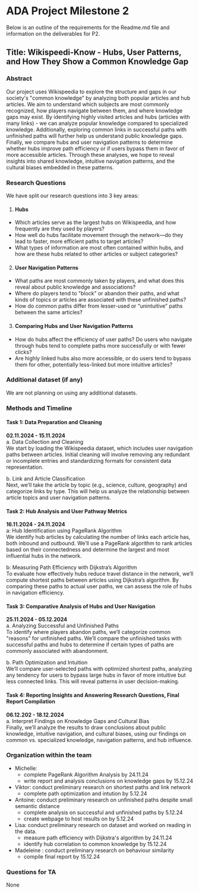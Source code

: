 # ADA Project Milestone 2
Below is an outline of the requirements for the Readme.md file and information on the deliverables for P2.

## Title: Wikispeedi-Know - Hubs, User Patterns, and How They Show a Common Knowledge Gap

### Abstract 
Our project uses Wikispeedia to explore the structure and gaps in our society's "common knowledge" by analyzing both popular articles and hub articles. We aim to understand which subjects are most commonly recognized, how players navigate between them, and where knowledge gaps may exist. By identifying highly visited articles and hubs (articles with many links) - we can analyze popular knowledge compared to specialized knowledge. Additionally, exploring common links in successful paths with unfinished paths will further help us understand public knowledge gaps. Finally, we compare hubs and user navigation patterns to determine whether hubs improve path efficiency or if users bypass them in favor of more accessible articles. Through these analyses, we hope to reveal insights into shared knowledge, intuitive navigation patterns, and the cultural biases embedded in these patterns.

### Research Questions <br>
We have split our research questions into 3 key areas: <br>
1. #### Hubs <br>
* Which articles serve as the largest hubs on Wikispeedia, and how frequently are they used by players? <br>
* How well do hubs facilitate movement through the network—do they lead to faster, more efficient paths to target articles? <br> 
* What types of information are most often contained within hubs, and how are these hubs related to other articles or subject categories? <br> 

2. #### User Navigation Patterns <br>
* What paths are most commonly taken by players, and what does this reveal about public knowledge and associations? <br>
* Where do players tend to "block" or abandon their paths, and what kinds of topics or articles are associated with these unfinished paths? <br>
* How do common paths differ from lesser-used or “unintuitive” paths between the same articles? <br>

3. #### Comparing Hubs and User Navigation Patterns
* How do hubs affect the efficiency of user paths? Do users who navigate through hubs tend to complete paths more successfully or with fewer clicks? <br>
* Are highly linked hubs also more accessible, or do users tend to bypass them for other, potentially less-linked but more intuitive articles? <br> 
### Additional dataset (if any)
We are not planning on using any additional datasets. 

### Methods and Timeline
#### Task 1: Data Preparation and Cleaning 
**02.11.2024 - 15.11.2024** <br>
  a. Data Collection and Cleaning <br>
  We start by loading the Wikispeedia dataset, which includes user navigation paths between articles. Initial cleaning will involve removing any redundant or incomplete entries and standardizing formats for consistent data representation.

  b. Link and Article Classification <br>
  Next, we’ll take the article by topic (e.g., science, culture, geography) and categorize links by type. This will help us analyze the relationship between article topics and user navigation patterns.

#### Task 2: Hub Analysis and User Pathway Metrics
**16.11.2024 - 24.11.2024** <br>
  a: Hub Identification using PageRank Algorithm <br>
  We identify hub articles by calculating the number of links each article has, both inbound and outbound. We’ll use a PageRank algorithm to rank articles based on their connectedness and determine the largest and most influential hubs in the network.

  b: Measuring Path Efficiency with Dijkstra’s Algorithm <br>
  To evaluate how effectively hubs reduce travel distance in the network, we’ll compute shortest paths between articles using Dijkstra’s algorithm. By comparing these paths to actual user paths, we can assess the role of hubs in navigation efficiency.

#### Task 3: Comparative Analysis of Hubs and User Navigation
**25.11.2024 - 05.12.2024** <br>
  a. Analyzing Successful and Unfinished Paths <br>
  To identify where players abandon paths, we’ll categorize common "reasons" for unfinished paths. We’ll compare the unfinished tasks with successful paths and hubs to determine if certain types of paths are commonly associated with abandonment. 

  b. Path Optimization and Intuition <br>
  We’ll compare user-selected paths with optimized shortest paths, analyzing any tendency for users to bypass large hubs in favor of more intuitive but less connected links. This will reveal patterns in user decision-making.

#### Task 4: Reporting Insights and Answering Research Questions, Final Report Compilation
**06.12.202 - 18.12.2024** <br>
  a. Interpret Findings on Knowledge Gaps and Cultural Bias <br>
  Finally, we’ll analyze the results to draw conclusions about public knowledge, intuitive navigation, and cultural biases, using our findings on common vs. specialized      knowledge, navigation patterns, and hub influence.

### Organization within the team 
* Michelle:
  * complete PageRank Algorithm Analysis by 24.11.24
  * write report and analysis conclusions on knowledge gaps by 15.12.24 
* Viktor: conduct preliminary research on shortest paths and link network
  * complete path optimization and intution by 5.12.24
* Antoine: conduct preliminary research on unfinished paths despite small semantic distance
  * complete analysis on successful and unfinished paths by 5.12.24
  * create webpage to host results on by 5.12.24   
* Lisa: conduct preliminary research on dataset and worked on reading in the data.
  * measure path efficiency with Dijkstra's algorithm by 24.11.24
  * identify hub correlation to common knowledge by 15.12.24
* Madeleine : conduct preliminary research on behaviour similarity 
  * compile final report by 15.12.24
### Questions for TA

None
